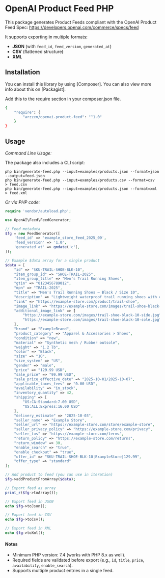 # OpenAI Product Feed PHP

This package generates Product Feeds compliant with the OpenAI Product Feed Spec: 
https://developers.openai.com/commerce/specs/feed

It supports exporting in multiple formats:

- **JSON** (with `feed_id`, `feed_version`, `generated_at`)
- **CSV** (flattened structure)
- **XML**

## Installation

You can install this library by using [Composer]. You can also view more info about this on [Packagist].

Add this to the require section in your composer.json file.

```bash
{
    "require": {
        "arzzen/openai-product-feed": "^1.0"
    }
}
```

## Usage

_Command Line Usage:_

The package also includes a CLI script:

```
php bin/generate-feed.php --input=examples/products.json --format=json --output=feed.json
php bin/generate-feed.php --input=examples/products.csv --format=csv  > feed.csv
php bin/generate-feed.php --input=examples/products.json --format=xml  > feed.xml
```

_Or via PHP code:_

```php
require 'vendor/autoload.php';

use OpenAI\Feed\FeedGenerator;

// Feed metadata
$fg = new FeedGenerator([
    'feed_id' => 'example_store_feed_2025_09',
    'feed_version' => '1.0',
    'generated_at' => gmdate('c'),
]);

// Example $data array for a single product
$data = [
    "id" => "SKU-TRAIL-SHOE-BLK-10",
    "item_group_id" => "SHOE-TRAIL-2025",
    "item_group_title" => "Men's Trail Running Shoes",
    "gtin" => "0123456789012",
    "mpn" => "TRAIL-2025",
    "title" => "Men's Trail Running Shoes — Black / Size 10",
    "description" => "Lightweight waterproof trail running shoes with cushioned midsole and aggressive outsole for rocky terrain. Breathable mesh upper with reinforced toe cap.",
    "link" => "https://example-store.com/product/trail-shoe",
    "image_link" => "https://example-store.com/images/trail-shoe-black-10.jpg",
    "additional_image_link" => [
        "https://example-store.com/images/trail-shoe-black-10-side.jpg",
        "https://example-store.com/images/trail-shoe-black-10-sole.jpg"
    ],
    "brand" => "ExampleBrand",
    "product_category" => "Apparel & Accessories > Shoes",
    "condition" => "new",
    "material" => "Synthetic mesh / Rubber outsole",
    "weight" => "1.2 lb",
    "color" => "Black",
    "size" => "10",
    "size_system" => "US",
    "gender" => "male",
    "price" => "129.99 USD",
    "sale_price" => "99.99 USD",
    "sale_price_effective_date" => "2025-10-01/2025-10-07",
    "applicable_taxes_fees" => "0.00 USD",
    "availability" => "in_stock",
    "inventory_quantity" => 42,
    "shipping" => [
        "US:CA:Standard:7.00 USD",
        "US:ALL:Express:16.00 USD"
    ],
    "delivery_estimate" => "2025-10-03",
    "seller_name" => "Example Store",
    "seller_url" => "https://example-store.com/store/example-store",
    "seller_privacy_policy" => "https://example-store.com/privacy",
    "seller_tos" => "https://example-store.com/terms",
    "return_policy" => "https://example-store.com/returns",
    "return_window" => 30,
    "enable_search" => "true",
    "enable_checkout" => "true",
    "offer_id" => "SKU-TRAIL-SHOE-BLK-10|ExampleStore|129.99",
    "offer_type" => "standard"
];

// Add product to feed (you can use in iteration)
$fg->addProductFromArray($data);

// Export feed as array
print_r($fg->toArray());

// Export feed in JSON
echo $fg->toJson();

// Export feed in CSV
echo $fg->toCsv();

// Export feed in XML
echo $fg->toXml();
```

#### Notes

- Minimum PHP version: 7.4 (works with PHP 8.x as well).
- Required fields are validated before export (e.g., `id`, `title`, `price`, `availability`, `enable_search`).
- Supports multiple product entries in a single feed.
